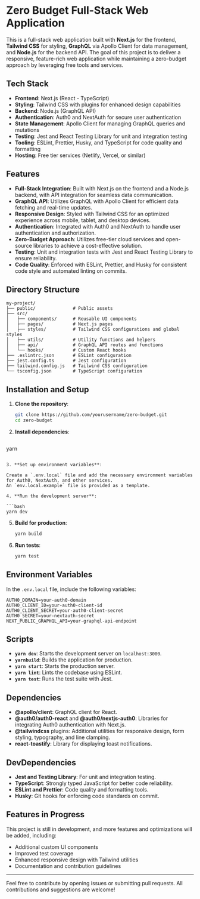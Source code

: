 
# Zero Budget Full-Stack Web Application

This is a full-stack web application built with **Next.js** for the frontend, **Tailwind CSS** for styling, **GraphQL** via Apollo Client for data management, and **Node.js** for the backend API. The goal of this project is to deliver a responsive, feature-rich web application while maintaining a zero-budget approach by leveraging free tools and services.

## Tech Stack

- **Frontend**: Next.js (React - TypeScript)
- **Styling**: Tailwind CSS with plugins for enhanced design capabilities
- **Backend**: Node.js (GraphQL API)
- **Authentication**: Auth0 and NextAuth for secure user authentication
- **State Management**: Apollo Client for managing GraphQL queries and mutations
- **Testing**: Jest and React Testing Library for unit and integration testing
- **Tooling**: ESLint, Prettier, Husky, and TypeScript for code quality and formatting
- **Hosting**: Free tier services (Netlify, Vercel, or similar)

## Features

- **Full-Stack Integration**: Built with Next.js on the frontend and a Node.js backend, with API integration for seamless data communication.
- **GraphQL API**: Utilizes GraphQL with Apollo Client for efficient data fetching and real-time updates.
- **Responsive Design**: Styled with Tailwind CSS for an optimized experience across mobile, tablet, and desktop devices.
- **Authentication**: Integrated with Auth0 and NextAuth to handle user authentication and authorization.
- **Zero-Budget Approach**: Utilizes free-tier cloud services and open-source libraries to achieve a cost-effective solution.
- **Testing**: Unit and integration tests with Jest and React Testing Library to ensure reliability.
- **Code Quality**: Enforced with ESLint, Prettier, and Husky for consistent code style and automated linting on commits.

## Directory Structure

```
my-project/
├── public/              # Public assets
├── src/
│   ├── components/      # Reusable UI components
│   ├── pages/           # Next.js pages
│   ├── styles/          # Tailwind CSS configurations and global styles
│   ├── utils/           # Utility functions and helpers
│   ├── api/             # GraphQL API routes and functions
│   └── hooks/           # Custom React hooks
├── .eslintrc.json       # ESLint configuration
├── jest.config.ts       # Jest configuration
├── tailwind.config.js   # Tailwind CSS configuration
└── tsconfig.json        # TypeScript configuration
```

## Installation and Setup

1. **Clone the repository**:

   ```bash
   git clone https://github.com/yourusername/zero-budget.git
   cd zero-budget
   ```

2. **Install dependencies**:

   ```bash
  yarn
   ```

3. **Set up environment variables**:

   Create a `.env.local` file and add the necessary environment variables for Auth0, NextAuth, and other services.
   An `env.local.example` file is provided as a template.

4. **Run the development server**:

   ```bash
   yarn dev
   ```

5. **Build for production**:

   ```bash
   yarn build
   ```

6. **Run tests**:

   ```bash
   yarn test
   ```

## Environment Variables

In the `.env.local` file, include the following variables:

```plaintext
AUTH0_DOMAIN=your-auth0-domain
AUTH0_CLIENT_ID=your-auth0-client-id
AUTH0_CLIENT_SECRET=your-auth0-client-secret
AUTH0_SECRET=your-nextauth-secret
NEXT_PUBLIC_GRAPHQL_API=your-graphql-api-endpoint
```

## Scripts

- **`yarn dev`**: Starts the development server on `localhost:3000`.
- **`yarnbuild`**: Builds the application for production.
- **`yarn start`**: Starts the production server.
- **`yarn lint`**: Lints the codebase using ESLint.
- **`yarn test`**: Runs the test suite with Jest.

## Dependencies

- **@apollo/client**: GraphQL client for React.
- **@auth0/auth0-react** and **@auth0/nextjs-auth0**: Libraries for integrating Auth0 authentication with Next.js.
- **@tailwindcss** plugins: Additional utilities for responsive design, form styling, typography, and line clamping.
- **react-toastify**: Library for displaying toast notifications.

## DevDependencies

- **Jest and Testing Library**: For unit and integration testing.
- **TypeScript**: Strongly typed JavaScript for better code reliability.
- **ESLint and Prettier**: Code quality and formatting tools.
- **Husky**: Git hooks for enforcing code standards on commit.

## Features in Progress

This project is still in development, and more features and optimizations will be added, including:

- Additional custom UI components
- Improved test coverage
- Enhanced responsive design with Tailwind utilities
- Documentation and contribution guidelines

---

Feel free to contribute by opening issues or submitting pull requests. All contributions and suggestions are welcome!
```
